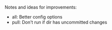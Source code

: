 Notes and ideas for improvements:

* all: Better config options
* pull: Don't run if dir has uncommitted changes

